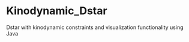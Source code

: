 Kinodynamic_Dstar
=================

Dstar with kinodynamic constraints and visualization functionality using Java
